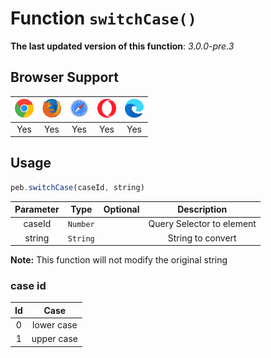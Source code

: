 # Function `switchCase()`
**The last updated version of this function**: *3.0.0-pre.3* 
## Browser Support
| <img src="https://raw.githubusercontent.com/TechPot-Studio/svg-gallery/master/chrome.svg" width="30" /> | <img src="https://raw.githubusercontent.com/TechPot-Studio/svg-gallery/master/firefox.svg" width="30" /> | <img src="https://raw.githubusercontent.com/TechPot-Studio/svg-gallery/master/safari.svg" width="30" /> | <img src="https://raw.githubusercontent.com/TechPot-Studio/svg-gallery/master/opera.svg" width="30" /> | <img src="https://raw.githubusercontent.com/TechPot-Studio/svg-gallery/master/edge.svg" width="30" /> |
| :---: | :---: | :---: | :---: | :---: |
| Yes | Yes | Yes | Yes | Yes |
## Usage
```javascript
peb.switchCase(caseId, string)
```
| Parameter | Type | Optional | Description |
| :---: | :---: | :---: | :---: |
| caseId | `Number` |  | Query Selector to element |
| string | `String` |  | String to convert |

**Note:** This function will not modify the original string
### case id
|Id|Case|
|:-:|:-:|
| 0 | lower case |
| 1 | upper case |